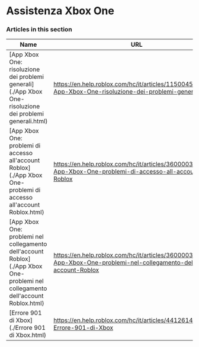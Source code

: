 # Assistenza Xbox One  
### Articles in this section
Name|URL
-|-
[App Xbox One: risoluzione dei problemi generali](./App Xbox One- risoluzione dei problemi generali.html) |https://en.help.roblox.com/hc/it/articles/115004532866-App-Xbox-One-risoluzione-dei-problemi-generali
[App Xbox One: problemi di accesso all'account Roblox](./App Xbox One- problemi di accesso all'account Roblox.html) |https://en.help.roblox.com/hc/it/articles/360000334523-App-Xbox-One-problemi-di-accesso-all-account-Roblox
[App Xbox One: problemi nel collegamento dell'account Roblox](./App Xbox One- problemi nel collegamento dell'account Roblox.html) |https://en.help.roblox.com/hc/it/articles/360000334603-App-Xbox-One-problemi-nel-collegamento-dell-account-Roblox
[Errore 901 di Xbox](./Errore 901 di Xbox.html) |https://en.help.roblox.com/hc/it/articles/4412614080532-Errore-901-di-Xbox